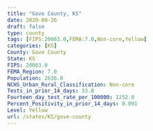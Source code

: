 ```yaml
---
title: "Gove County, KS"
date: 2020-09-26
draft: false
type: county
tags: [FIPS:20063.0,FEMA:7.0,Non-core,Yellow]
categories: [KS]
County: Gove County
State: KS
FIPS: 20063.0
FEMA_Region: 7.0
Population: 2636.0
NCHS_Urban_Rural_Classification: Non-core
Tests_in_prior_14_days: 33.0
Fourteen_day_test_rate_per_100000: 1252.0
Percent_Positivity_in_prior_14_days: 0.091
Level: Yellow
url: /states/KS/gove-county
---
```



